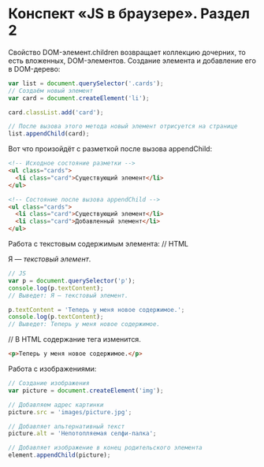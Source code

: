 # Конспект «JS в браузере». Раздел 2
Свойство DOM-элемент.children возвращает коллекцию дочерних, то есть вложенных, DOM-элементов.
Создание элемента и добавление его в DOM-дерево:

```javascript
var list = document.querySelector('.cards');
// Создаём новый элемент
var card = document.createElement('li');

card.classList.add('card');
```
```js
// После вызова этого метода новый элемент отрисуется на странице
list.appendChild(card);
```
Вот что произойдёт с разметкой после вызова appendChild:

```html
<!-- Исходное состояние разметки -->
<ul class="cards">
  <li class="card">Существующий элемент</li>
</ul>

<!-- Состояние после вызова appendChild -->
<ul class="cards">
  <li class="card">Существующий элемент</li>
  <li class="card">Добавленный элемент</li>
</ul>
```

Работа с текстовым содержимым элемента:
// HTML
<p>Я — <em>текстовый элемент</em>.</p>

```js
// JS
var p = document.querySelector('p');
console.log(p.textContent);
// Выведет: Я — текстовый элемент.
```
```js
p.textContent = 'Теперь у меня новое содержимое.';
console.log(p.textContent);
// Выведет: Теперь у меня новое содержимое.
```

// В HTML содержание тега изменится.
```html
<p>Теперь у меня новое содержимое.</p>
```
Работа с изображениями:
```js
// Создание изображения
var picture = document.createElement('img');

// Добавляем адрес картинки
picture.src = 'images/picture.jpg';

// Добавляет альтернативный текст
picture.alt = 'Непотопляемая селфи-палка';

// Добавляет изображение в конец родительского элемента
element.appendChild(picture);
```
